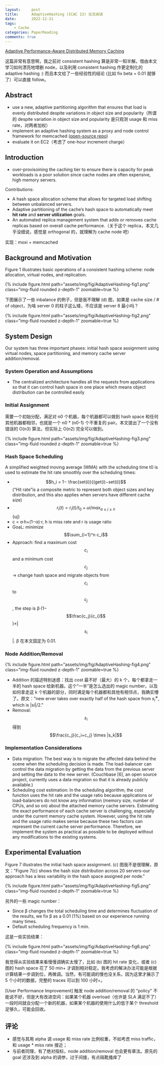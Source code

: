 ```yaml
---
layout:     post
title:      AdaptiveHashing (ICAC 13) 论文阅读
date:       2022-12-21
tags:
    - Cache
categories: PaperReading
comments: true
---
```


[Adaptive Performance-Aware Distributed Memory Caching](https://www.usenix.org/conference/icac13/technical-sessions/presentation/hwang)

这篇非常有意思啊，我之前对 consistent hashing 算是非常一知半解。借由本文学习如何漂亮地增删 node，以及利用 consistent hashing 作更定制化的 adaptive hashing :) 而且本文给了一些经验性的结论 (比如 fix beta = 0.01 就够了）可以直接 follow。

## Abstract

- use a new, adaptive partitioning algorithm that ensures that load is evenly distributed despite variations in object size and popularity（所谓的 despite variation in object size and popularity 是只观测 usage 和 miss rate，对两者加权）
- implement an adaptive hashing system as a proxy and node control framework for memcached ([open-source repo](https://github.com/jinho10/dht-sched))
- evaluate it on EC2（考虑了 one-hour increment charge）

## Introduction

- over-provisoining the caching tier to ensure there is capacity for peak workloads is a poor solution since cache nodes are often expensive, high memory servers.

Contributions:

- A hash space allocation scheme that allows for targeted load shifting between unbalanced servers.
- Adaptive partitioning of the cache’s hash space to automatically meet **hit rate** and **server utilization** goals.
- An automated replica management system that adds or removes cache replicas based on overall cache performance.（关于这个 replica，本文几乎没细说，感觉是 orthogonal 的，就理解为 cache node 吧）

实现：moxi + memcached

## Background and Motivation

Figure 1 illustrates basic operations of a consistent hashing scheme: node allocation, virtual nodes, and replication.

{% include figure.html path="assets/img/fig/AdaptiveHashing-fig1.png" class="img-fluid rounded z-depth-1" zoomable=true %}

下图展示了一些 inbalance 的例子，但是我不理解 (d) 图，如果是 cache size / # of object，为啥 server 0 的柱子这么矮，不应该是 server 8 最小吗？

{% include figure.html path="assets/img/fig/AdaptiveHashing-fig2.png" class="img-fluid rounded z-depth-1" zoomable=true %}

## System Design

Our system has three important phases: initial hash space assignment using virtual nodes, space partitioning, and memory cache server addition/removal.

### System Operation and Assumptions

- The centralized architecture handles all the requests from applications so that it can control hash space in one place which means object distribution can be controlled easily

### Initial Assignment

需要一个初始分配，满足对 n0 个机器，每个机器都可以做到 hash space 和任何其他机器都相邻，也就是一个 n0 * (n0-1) 个不重复的 pair。本文提出了一个没有错误的 O(n3) 算法，但实际上 O(n2) 完全可以做到。

{% include figure.html path="assets/img/fig/AdaptiveHashing-fig3.png" class="img-fluid rounded z-depth-1" zoomable=true %}

### Hash Space Scheduling

A simplified weighted moving average (WMA) with the scheduling time t0 is used to estimate the hit rate smoothly over the scheduling times:

- $$h_i = 1− \frac{set(i)}{(get(i)−set(i)}$$ (“Hit rate”is a composite metric to represent both object sizes and key distribution, and this also applies when servers have different cache size)
- $$r_i(t) = r_i(t)/t_0 + ui/max_{a≤j≤n}$$ {uj}
- c = α·h+(1−α)·r, h is miss rate and r is usage ratio
- GoaL: minimize $$\sum_{i=1}^n c_i$$
- Approach: find a maximum cost $$c_i$$ and a minimum cost $$c_j$$ -> change hash space and migrate objects from $$c_i$$ to $$c_j$$, the step is β·(1−$$\frac{c_j}{c_i}$$)×\|$$s_i$$\|. β 在本文固定为 0.01.

### Node Addition/Removal

{% include figure.html path="assets/img/fig/AdaptiveHashing-fig4.png" class="img-fluid rounded z-depth-1" zoomable=true %}

- Addition 的描述特别迷惑：找出 cost 最不好（最大）的 k 个，每个都拿走一半的 hash space 给新机器。这个“一半”是怎么选出的 magic number，以及如何拿走这 k 个机器的部分，同时满足每个机器都和其他有相邻点，我确实懵了。原文："new erver takes over exactly half of the hash space from $s_i^∗$, which is \|si\|/2."
- Removal: $$s_i$$ 得到 $$\frac{c_j}{c_i+c_j} \times |s_k|$$

### Implementation Considerations

- Data migration: The best way is to migrate the affected data behind the scene when the scheduling decision is made. The load-balancer can control the data migration by getting the data from the previous server and setting the data to the new server. (Couchbase [6], an open source project, currently uses a data migration so that it is already publicly available.)
- Scheduling cost estimation: In the scheduling algorithm, the cost function uses the hit rate and the usage ratio because applications or load-balancers do not know any information (memory size, number of CPUs, and so on) about the attached memory cache servers. Estimating the exact performance of each cache server is challenging, especially under the current memory cache system. However, using the hit rate and the usage ratio makes sense because these two factors can represent the current cache server performance. Therefore, we implement the system as practical as possible to be deployed without any modifications to the existing systems.

## Experimental Evaluation

Figure 7 illustrates the initial hash space assignment. (c) 图我不是很理解，原文："Figure 7(c) shows the hash size distribution across 20 servers-our approach has a less variability in the hash space assigned per node."

{% include figure.html path="assets/img/fig/AdaptiveHashing-fig5.png" class="img-fluid rounded z-depth-1" zoomable=true %}

另外的一些 magic number：

- Since β changes the total scheduling time and determines fluctuation of the results, we fix β as a 0.01 (1%) based on our experience running many times.
- Default scheduling frequency is 1 min.

这是一些实验结果：

{% include figure.html path="assets/img/fig/AdaptiveHashing-fig6.png" class="img-fluid rounded z-depth-1" zoomable=true %}

我觉得从实验结果来看慢慢调确实太慢了，比如 (b) 图的 hit rate 变化，或者 (c) 图的 hash space 花了 50 min+ 才调到相对稳定。我考虑的解决办法可能是根据计算结果一步调到位，再微调。当然，有可能调的慢也没关系，因为这里才展示了 5 个小时的数据，完整的 traces 可以到 100 小时+。

[User Performance Improvement] 触发 node addition/removal 的 "policy" 不能说不好，但是大有改进空间：如果某个机器 overload（也许是 SLA 满足不了）一段时间就会分配一个新的机器，如果某个机器的使用什么的低于某个 threshold 足够久，可能会回收。

## 评论

- 感觉与其用 alpha 调 usage 和 miss rate 比例权重，不如考虑 miss traffic，和 usage * miss rate 接近；
- 与前者同理，有了绝对指标，node addition/removal 也会更有章法。原先的 goal 还涉及到 alpha 的调参，过于间接，有点隔靴搔痒了